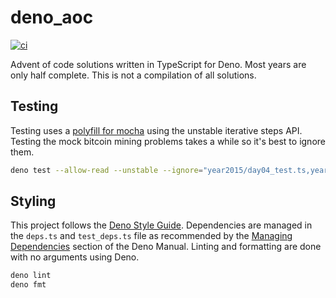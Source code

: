 # deno_aoc

[![ci](https://github.com/N8Brooks/aoc_ts/actions/workflows/ci.yml/badge.svg)](https://github.com/N8Brooks/aoc_ts/actions/workflows/ci.yml)

Advent of code solutions written in TypeScript for Deno. Most years are only
half complete. This is not a compilation of all solutions.

## Testing

Testing uses a
[polyfill for mocha](https://gist.github.com/lucacasonato/54c03bb267074aaa9b32415dbfb25522)
using the unstable iterative steps API. Testing the mock bitcoin mining problems
takes a while so it's best to ignore them.

```bash
deno test --allow-read --unstable --ignore="year2015/day04_test.ts,year2016/day05_test.ts"
```

## Styling

This project follows the
[Deno Style Guide](https://deno.land/manual/contributing/style_guide).
Dependencies are managed in the `deps.ts` and `test_deps.ts` file as recommended
by the
[Managing Dependencies](https://deno.land/manual@v1.16.4/examples/manage_dependencies)
section of the Deno Manual. Linting and formatting are done with no arguments
using Deno.

```bash
deno lint
deno fmt
```
